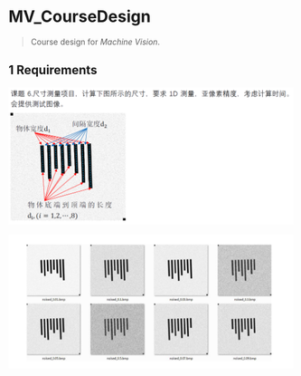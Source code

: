 # MV_CourseDesign

> Course design for *Machine Vision*.

## 1 Requirements

![](img/2022-06-03-13-34-12-image.png)

![](img/2022-06-03-13-34-25-image.png)
